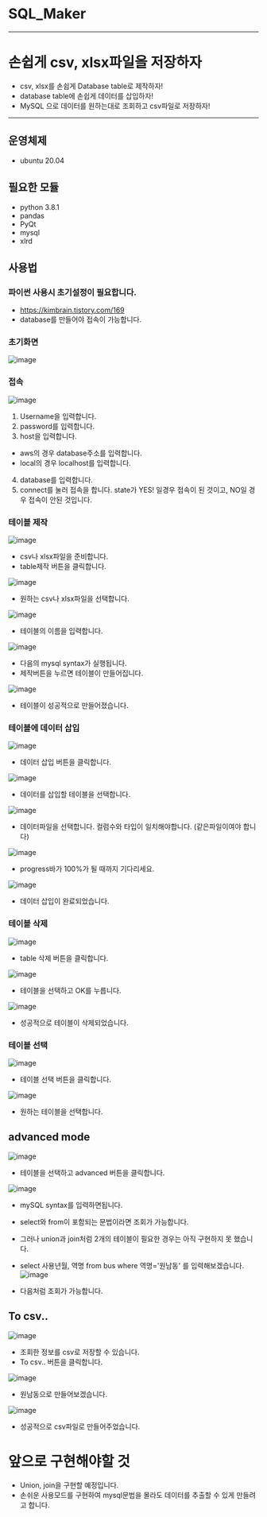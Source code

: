 # SQL_Maker
-------
# 손쉽게 csv, xlsx파일을 저장하자
- csv, xlsx를 손쉽게 Database table로 제작하자!
- database table에 손쉽게 데이터를 삽입하자!
- MySQL 으로 데이터를 원하는대로 조회하고 csv파일로 저장하자!

------
## 운영체제
- ubuntu 20.04

## 필요한 모듈
- python 3.8.1
- pandas
- PyQt
- mysql
- xlrd

## 사용법
### 파이썬 사용시 초기설정이 필요합니다.
- https://kimbrain.tistory.com/169
- database를 만들어야 접속이 가능합니다.

### 초기화면
![image](https://user-images.githubusercontent.com/110883172/205497212-dbfb6c95-cb35-476e-a03c-efb0b576bc11.png)

### 접속
![image](https://user-images.githubusercontent.com/110883172/205497627-bf3aac2f-9fd9-4956-b7d8-7e44599ecd99.png)
1. Username을 입력합니다.
2. password를 입력합니다.
3. host을 입력합니다. 
  - aws의 경우 database주소를 입력합니다. 
  - local의 경우 localhost를 입력합니다.
4. database를 입력합니다.
5. connect를 눌러 접속을 합니다. state가 YES! 일경우 접속이 된 것이고, NO일 경우 접속이 안된 것입니다.


### 테이블 제작
![image](https://user-images.githubusercontent.com/110883172/205497758-64f7ef3b-2205-4e19-97ab-eb7fc443ffbd.png)
- csv나 xlsx파일을 준비합니다.
- table제작 버튼을 클릭합니다.

![image](https://user-images.githubusercontent.com/110883172/205497787-6fdf16bb-ebc8-4194-9ea1-1d5fdefd9d05.png)
- 원하는 csv나 xlsx파일을 선택합니다.

![image](https://user-images.githubusercontent.com/110883172/205497828-25d29aed-dd60-4154-a0a2-fbff87a3dc25.png)
- 테이블의 이름을 입력합니다.

![image](https://user-images.githubusercontent.com/110883172/205497845-1c90177e-0c7e-483b-995d-ebd762a146f1.png)
- 다음의 mysql syntax가 실행됩니다.
- 제작버튼을 누르면 테이블이 만들어집니다.

![image](https://user-images.githubusercontent.com/110883172/205497887-b190d1b5-ee38-442b-8201-6fa273dbd4d0.png)
- 테이블이 성공적으로 만들어졌습니다.

### 테이블에 데이터 삽입
![image](https://user-images.githubusercontent.com/110883172/205498197-5366fa00-5411-49df-8999-a9e6e76c3f9a.png)
- 데이터 삽입 버튼을 클릭합니다.

![image](https://user-images.githubusercontent.com/110883172/205498217-aea46f60-bc51-4eaa-996f-21570a6c8df2.png)
- 데이터를 삽입할 테이블을 선택합니다.

![image](https://user-images.githubusercontent.com/110883172/205498230-8e1c70b0-db68-4d26-b933-42264eef2dca.png)
- 데이터파일을 선택합니다. 컬럼수와 타입이 일치해야합니다. (같은파일이여야 합니다)

![image](https://user-images.githubusercontent.com/110883172/205498254-95e7cd9a-4781-4ece-96e5-78a8e84652be.png)
- progress바가 100%가 될 때까지 기다리세요.

![image](https://user-images.githubusercontent.com/110883172/205498277-b1fd226c-4ecd-492a-94b3-ca6ec25fd096.png)
- 데이터 삽입이 완료되었습니다.


### 테이블 삭제
![image](https://user-images.githubusercontent.com/110883172/205498318-3431383f-454f-4d05-863d-244d415cb369.png)
- table 삭제 버튼을 클릭합니다.

![image](https://user-images.githubusercontent.com/110883172/205498327-f5882768-9a55-4055-a33e-92c766b87c53.png)
- 테이블을 선택하고 OK를 누릅니다.

![image](https://user-images.githubusercontent.com/110883172/205498347-6a53753e-daf1-43c9-9e87-0e993159e879.png)
- 성공적으로 테이블이 삭제되었습니다.


### 테이블 선택
![image](https://user-images.githubusercontent.com/110883172/205498408-5c54179d-c312-40a8-bb04-84ef318696f8.png)
- 테이블 선택 버튼을 클릭합니다.

![image](https://user-images.githubusercontent.com/110883172/205498423-c022272e-3da2-4a52-b29d-bd1ed314941a.png)
- 원하는 테이블을 선택합니다.



## advanced mode
![image](https://user-images.githubusercontent.com/110883172/205498444-5fdce9bb-007b-45c1-b0dd-d1baecd4a001.png)
- 테이블을 선택하고 advanced 버튼을 클릭합니다.


![image](https://user-images.githubusercontent.com/110883172/205498534-fc33b606-4ba1-415c-9fa4-cb0a6af07e6d.png)
- mySQL syntax를 입력하면됩니다.
- select와 from이 포함되는 문법이라면 조회가 가능합니다.
- 그러나 union과 join처럼 2개의 테이블이 필요한 경우는 아직 구현하지 못 했습니다.


- select 사용년월, 역명 from bus where 역명='원남동' 를 입력해보겠습니다.
![image](https://user-images.githubusercontent.com/110883172/205498570-8a03d3ee-d78d-4bea-8d65-f3b589bea049.png)
- 다음처럼 조회가 가능합니다.


## To csv..
![image](https://user-images.githubusercontent.com/110883172/205498570-8a03d3ee-d78d-4bea-8d65-f3b589bea049.png)
- 조회한 정보를 csv로 저장할 수 있습니다.
- To csv.. 버튼을 클릭합니다.

![image](https://user-images.githubusercontent.com/110883172/205498627-c33ab128-7f8e-4b8e-ad41-d8211514f7dc.png)
- 원남동으로 만들어보겠습니다.

![image](https://user-images.githubusercontent.com/110883172/205498656-e69bd9f8-2544-44eb-b559-5f76e40d2c8c.png)
- 성공적으로 csv파일로 만들어주었습니다.



# 앞으로 구현해야할 것
- Union, join을 구현할 예정입니다.
- 손쉬운 사용모드를 구현하여 mysql문법을 몰라도 데이터를 추출할 수 있게 만들려고 합니다.






